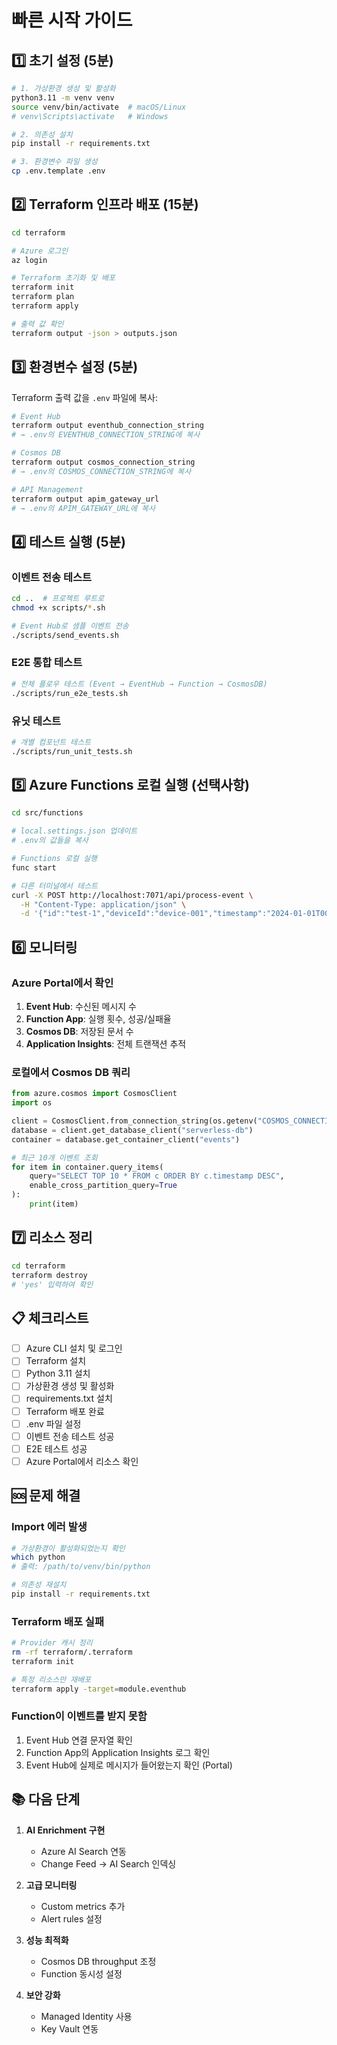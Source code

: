 # 빠른 시작 가이드

## 1️⃣ 초기 설정 (5분)

```bash
# 1. 가상환경 생성 및 활성화
python3.11 -m venv venv
source venv/bin/activate  # macOS/Linux
# venv\Scripts\activate   # Windows

# 2. 의존성 설치
pip install -r requirements.txt

# 3. 환경변수 파일 생성
cp .env.template .env
```

## 2️⃣ Terraform 인프라 배포 (15분)

```bash
cd terraform

# Azure 로그인
az login

# Terraform 초기화 및 배포
terraform init
terraform plan
terraform apply

# 출력 값 확인
terraform output -json > outputs.json
```

## 3️⃣ 환경변수 설정 (5분)

Terraform 출력 값을 `.env` 파일에 복사:

```bash
# Event Hub
terraform output eventhub_connection_string
# → .env의 EVENTHUB_CONNECTION_STRING에 복사

# Cosmos DB
terraform output cosmos_connection_string
# → .env의 COSMOS_CONNECTION_STRING에 복사

# API Management
terraform output apim_gateway_url
# → .env의 APIM_GATEWAY_URL에 복사
```

## 4️⃣ 테스트 실행 (5분)

### 이벤트 전송 테스트

```bash
cd ..  # 프로젝트 루트로
chmod +x scripts/*.sh

# Event Hub로 샘플 이벤트 전송
./scripts/send_events.sh
```

### E2E 통합 테스트

```bash
# 전체 플로우 테스트 (Event → EventHub → Function → CosmosDB)
./scripts/run_e2e_tests.sh
```

### 유닛 테스트

```bash
# 개별 컴포넌트 테스트
./scripts/run_unit_tests.sh
```

## 5️⃣ Azure Functions 로컬 실행 (선택사항)

```bash
cd src/functions

# local.settings.json 업데이트
# .env의 값들을 복사

# Functions 로컬 실행
func start

# 다른 터미널에서 테스트
curl -X POST http://localhost:7071/api/process-event \
  -H "Content-Type: application/json" \
  -d '{"id":"test-1","deviceId":"device-001","timestamp":"2024-01-01T00:00:00Z","data":{}}'
```

## 6️⃣ 모니터링

### Azure Portal에서 확인

1. **Event Hub**: 수신된 메시지 수
2. **Function App**: 실행 횟수, 성공/실패율
3. **Cosmos DB**: 저장된 문서 수
4. **Application Insights**: 전체 트랜잭션 추적

### 로컬에서 Cosmos DB 쿼리

```python
from azure.cosmos import CosmosClient
import os

client = CosmosClient.from_connection_string(os.getenv("COSMOS_CONNECTION_STRING"))
database = client.get_database_client("serverless-db")
container = database.get_container_client("events")

# 최근 10개 이벤트 조회
for item in container.query_items(
    query="SELECT TOP 10 * FROM c ORDER BY c.timestamp DESC",
    enable_cross_partition_query=True
):
    print(item)
```

## 7️⃣ 리소스 정리

```bash
cd terraform
terraform destroy
# 'yes' 입력하여 확인
```

## 📋 체크리스트

- [ ] Azure CLI 설치 및 로그인
- [ ] Terraform 설치
- [ ] Python 3.11 설치
- [ ] 가상환경 생성 및 활성화
- [ ] requirements.txt 설치
- [ ] Terraform 배포 완료
- [ ] .env 파일 설정
- [ ] 이벤트 전송 테스트 성공
- [ ] E2E 테스트 성공
- [ ] Azure Portal에서 리소스 확인

## 🆘 문제 해결

### Import 에러 발생

```bash
# 가상환경이 활성화되었는지 확인
which python
# 출력: /path/to/venv/bin/python

# 의존성 재설치
pip install -r requirements.txt
```

### Terraform 배포 실패

```bash
# Provider 캐시 정리
rm -rf terraform/.terraform
terraform init

# 특정 리소스만 재배포
terraform apply -target=module.eventhub
```

### Function이 이벤트를 받지 못함

1. Event Hub 연결 문자열 확인
2. Function App의 Application Insights 로그 확인
3. Event Hub에 실제로 메시지가 들어왔는지 확인 (Portal)

## 📚 다음 단계

1. **AI Enrichment 구현**
   - Azure AI Search 연동
   - Change Feed → AI Search 인덱싱

2. **고급 모니터링**
   - Custom metrics 추가
   - Alert rules 설정

3. **성능 최적화**
   - Cosmos DB throughput 조정
   - Function 동시성 설정

4. **보안 강화**
   - Managed Identity 사용
   - Key Vault 연동
